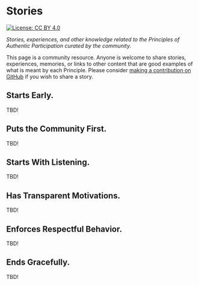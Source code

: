 # Stories

[![License: CC BY 4.0](https://img.shields.io/badge/License-CC%20BY%204.0-lightgrey.svg)](https://creativecommons.org/licenses/by/4.0/)

_Stories, experiences, and other knowledge related to the Principles of Authentic Participation curated by the community._

This page is a community resource.
Anyone is welcome to share stories, experiences, memories, or links to other content that are good examples of what is meant by each Principle.
Please consider [making a contribution on GitHub](https://github.com/sustainers/authentic-participation) if you wish to share a story.


## Starts Early.

TBD!


## Puts the Community First.

TBD!


## Starts With Listening.

TBD!


## Has Transparent Motivations.

TBD!


## Enforces Respectful Behavior.

TBD!


## Ends Gracefully.

TBD!
